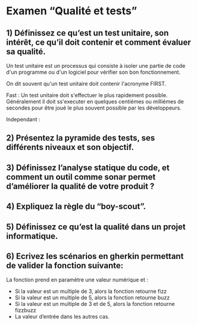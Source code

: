 # Examen “Qualité et tests”


## 1) Définissez ce qu’est un test unitaire, son intérêt, ce qu’il doit contenir et comment évaluer sa qualité.
Un test unitaire est un processus qui consiste à isoler une partie de code d'un programme ou d'un logiciel pour vérifier son bon fonctionnement. 

On dit souvent qu'un test unitaire doit contenir l'acronyme FIRST.

Fast :  Un test unitaire doit s'effectuer le plus rapidement possible. Généralement il doit ss'executer en quelques centiémes ou milliémes de secondes pour être joué le plus souvent possible par les développeurs.

Independant : 

## 2) Présentez la pyramide des tests, ses différents niveaux et son objectif.

## 3) Définissez l’analyse statique du code, et comment un outil comme sonar permet d’améliorer la qualité de votre produit ?

## 4) Expliquez la règle du “boy-scout”.

## 5) Définissez ce qu’est la qualité dans un projet informatique.

## 6) Ecrivez les scénarios en gherkin permettant de valider la fonction suivante:
La fonction prend en paramètre une valeur numérique et :
* Si la valeur est un multiple de 3, alors la fonction retourne fizz
* Si la valeur est un multiple de 5, alors la fonction retourne buzz
* Si la valeur est un multiple de 3 et de 5, alors la fonction retourne fizzbuzz
* La valeur d’entrée dans les autres cas.
